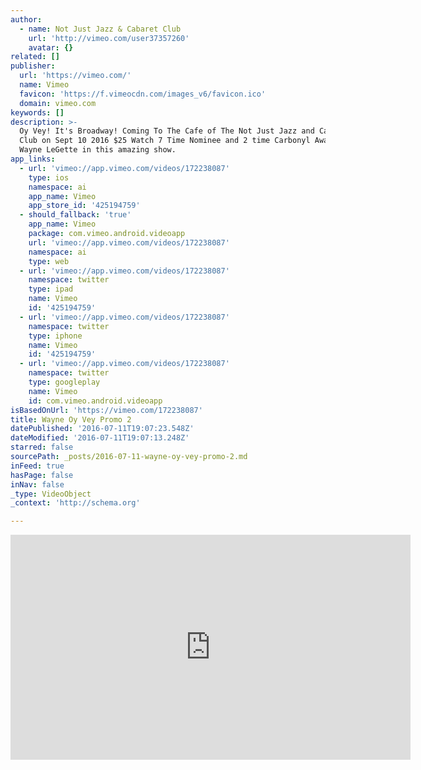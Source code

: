 ```yaml
---
author:
  - name: Not Just Jazz & Cabaret Club
    url: 'http://vimeo.com/user37357260'
    avatar: {}
related: []
publisher:
  url: 'https://vimeo.com/'
  name: Vimeo
  favicon: 'https://f.vimeocdn.com/images_v6/favicon.ico'
  domain: vimeo.com
keywords: []
description: >-
  Oy Vey! It's Broadway! Coming To The Cafe of The Not Just Jazz and Cabaret
  Club on Sept 10 2016 $25 Watch 7 Time Nominee and 2 time Carbonyl Award Winner
  Wayne LeGette in this amazing show.
app_links:
  - url: 'vimeo://app.vimeo.com/videos/172238087'
    type: ios
    namespace: ai
    app_name: Vimeo
    app_store_id: '425194759'
  - should_fallback: 'true'
    app_name: Vimeo
    package: com.vimeo.android.videoapp
    url: 'vimeo://app.vimeo.com/videos/172238087'
    namespace: ai
    type: web
  - url: 'vimeo://app.vimeo.com/videos/172238087'
    namespace: twitter
    type: ipad
    name: Vimeo
    id: '425194759'
  - url: 'vimeo://app.vimeo.com/videos/172238087'
    namespace: twitter
    type: iphone
    name: Vimeo
    id: '425194759'
  - url: 'vimeo://app.vimeo.com/videos/172238087'
    namespace: twitter
    type: googleplay
    name: Vimeo
    id: com.vimeo.android.videoapp
isBasedOnUrl: 'https://vimeo.com/172238087'
title: Wayne Oy Vey Promo 2
datePublished: '2016-07-11T19:07:23.548Z'
dateModified: '2016-07-11T19:07:13.248Z'
starred: false
sourcePath: _posts/2016-07-11-wayne-oy-vey-promo-2.md
inFeed: true
hasPage: false
inNav: false
_type: VideoObject
_context: 'http://schema.org'

---
```

<iframe src="https://cdn.embedly.com/widgets/media.html?src=https%3A%2F%2Fplayer.vimeo.com%2Fvideo%2F172238087&amp;url=https%3A%2F%2Fvimeo.com%2F172238087&amp;image=http%3A%2F%2Fi.vimeocdn.com%2Fvideo%2F577949009_640.jpg&amp;key=b7d04c9b404c499eba89ee7072e1c4f7&amp;type=text%2Fhtml&amp;schema=vimeo" width="640" height="360" scrolling="no" frameborder="0" allowfullscreen="" style=""></iframe>